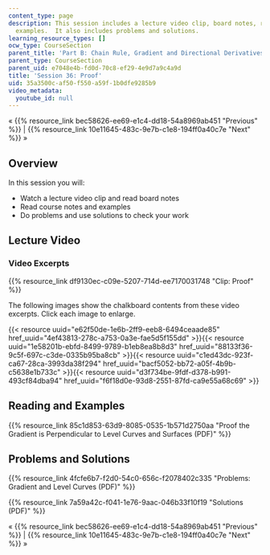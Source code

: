 ```yaml
---
content_type: page
description: This session includes a lecture video clip, board notes, readings and
  examples.  It also includes problems and solutions.
learning_resource_types: []
ocw_type: CourseSection
parent_title: 'Part B: Chain Rule, Gradient and Directional Derivatives'
parent_type: CourseSection
parent_uid: e7048e4b-fd0d-70c8-ef29-4e9d7a9c4a9d
title: 'Session 36: Proof'
uid: 35a3500c-af50-f550-a59f-1b0dfe9285b9
video_metadata:
  youtube_id: null
---
```


« {{% resource_link bec58626-ee69-e1c4-dd18-54a8969ab451 "Previous" %}} | {{% resource_link 10e11645-483c-9e7b-c1e8-194ff0a40c7e "Next" %}} »

Overview
--------

In this session you will:

*   Watch a lecture video clip and read board notes
*   Read course notes and examples
*   Do problems and use solutions to check your work

Lecture Video
-------------

### Video Excerpts

{{% resource_link df9130ec-c09e-5207-714d-ee7170031748 "Clip: Proof" %}}

The following images show the chalkboard contents from these video excerpts. Click each image to enlarge.

{{< resource uuid="e62f50de-1e6b-2ff9-eeb8-6494ceaade85" href_uuid="4ef43813-278c-a753-0a3e-fae5d5f155dd" >}}{{< resource uuid="1e58201b-ebfd-8499-9789-b1eb8ea8b8d3" href_uuid="88133f36-9c5f-697c-c3de-0335b95ba8cb" >}}{{< resource uuid="c1ed43dc-923f-ca67-28ca-3993da38f294" href_uuid="bacf5052-bb72-a05f-4b9b-c5638e1b733c" >}}{{< resource uuid="d3f734be-9fdf-d378-b991-493cf84dba94" href_uuid="f6f18d0e-93d8-2551-87fd-ca9e55a68c69" >}}

Reading and Examples
--------------------

{{% resource_link 85c1d853-63d9-8085-0535-1b571d2750aa "Proof the Gradient is Perpendicular to Level Curves and Surfaces (PDF)" %}}

Problems and Solutions
----------------------

{{% resource_link 4fcfe6b7-f2d0-54c0-656c-f2078402c335 "Problems: Gradient and Level Curves (PDF)" %}}

{{% resource_link 7a59a42c-f041-1e76-9aac-046b33f10f19 "Solutions (PDF)" %}}

« {{% resource_link bec58626-ee69-e1c4-dd18-54a8969ab451 "Previous" %}} | {{% resource_link 10e11645-483c-9e7b-c1e8-194ff0a40c7e "Next" %}} »